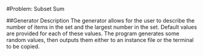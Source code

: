 #Problem: Subset Sum

##Generator Description
The generator allows for the user to describe the number of items in the set and the largest number in the set.
Default values are provided for each of these values. The program generates some random values, then outputs them either
to an instance file or the terminal to be copied.
